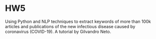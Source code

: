 # HW5
Using Python and NLP techniques to extract keywords of more than 100k articles and publications of the new infectious disease caused by coronavirus (COVID-19). A tutorial by Gilvandro Neto.
